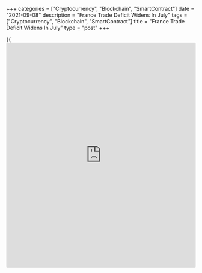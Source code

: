 +++
categories = ["Cryptocurrency", "Blockchain", "SmartContract"]
date = "2021-09-08"
description = "France Trade Deficit Widens In July"
tags = ["Cryptocurrency", "Blockchain", "SmartContract"]
title = "France Trade Deficit Widens In July"
type = "post"
+++

{{<iframe id="large-banner" src="https://www.bounty.group/#slide=27.0" width="100%" height="600" scrolling="no" style="border: 0px solid rgb(216, 221, 230); border-radius: 3px;">}}

France's trade deficit widened in July on falling exports, data
published by customs office revealed on Wednesday.

The trade deficit increased to EUR 6.96 billion from EUR 6.05 billion in
June. In the same period last year, the shortfall totaled EUR 6.79
billion.

Data showed that exports dropped 2 percent on a monthly basis in July
and imports gained only 0.1 percent.

On a yearly basis, exports and imports surged 26.1 percent and 19.5
percent, respectively.

Cumulatively, the trade deficit stood at a high level of nearly EUR 68
billion over twelve months to July.

For comments and feedback [contact](https://www.playgroundfx.com/contact/): editorial@rtt[news](https://www.letsplayfx.com/blog/forex-news-website/).com

[Economic News][1]

 **What parts of the world are seeing the best (and worst) economic
performances lately? Click[here][2] to check out our [Econ Scorecard][2]
and find out! See up-to-the-moment [ranking](https://www.playgroundfx.com/blog/crypto-exchange-ranking/)s for the best and worst
performers in [GDP][3], [unemployment rate][4], [inflation][5] and much
more.**

   1. www.rtt[news](https://www.letsplayfx.com/blog/forex-news-website/).com/Content/EconomicNews.aspx
   2. www.rtt[news](https://www.letsplayfx.com/blog/forex-news-website/).com/economic-scorecard/world-rank/PPI/highest-performance.aspx
   3. www.rtt[news](https://www.letsplayfx.com/blog/forex-news-website/).com/economic-scorecard/world-rank/GDP/highest-performance.aspx
   4. www.rtt[news](https://www.letsplayfx.com/blog/forex-news-website/).com/economic-scorecard/world-rank/unemployment-rate/lowest-performance.aspx
   5. www.rtt[news](https://www.letsplayfx.com/blog/forex-news-website/).com/economic-scorecard/world-rank/CPI/highest-performance.aspx